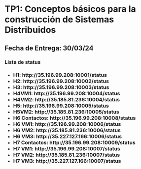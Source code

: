 <h1>TP1: Conceptos básicos para la construcción de Sistemas Distribuidos </h1>

<h2> Fecha de Entrega: 30/03/24 </h2>

<h3> Lista de status <h3>
<ul>
    <li>H1: http://35.196.99.208:10001/status</li>
    <li>H2: http://35.196.99.208:10002/status</li>
    <li>H3: http://35.196.99.208:10003/status</li>
    <li>H4VM1: http://35.196.99.208:10004/status</li>
    <li>H4VM2: http://35.185.81.236:10004/status</li>
    <li>H5: http://35.196.99.208:10005/status</li>
    <li>H5VM2: http://35.185.81.236:10005/status</li>
    <li>H6 Contactos: http://35.196.99.208:10008/status</li>
    <li>H6 VM1: http://35.196.99.208:10006/status</li> 
    <li>H6 VM2: http://35.185.81.236:10006/status</li>
    <li>H6 VM3: http://35.227.127.166:10006/status</li>
    <li>H7 Contactos: http://35.196.99.208:10009/status</li>
    <li>H7 VM1: http://35.196.99.208:10007/status</li>
    <li>H7 VM2: http://35.185.81.236:10007/status</li>
    <li>H7 VM3: http://35.227.127.166:10007/status</li>
</ul>
